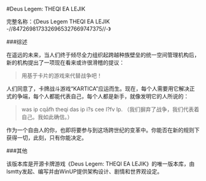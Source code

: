 ﻿#Deus Legem: THEQI EA LEJIK 

完整名称：《Deus Legem THEQI EA LEJIK -//8472698173326965327669747375//-》

###综述

在遥远的未来，当人们终于倾尽全力组织起跨越种族壁垒的统一空间管理机构后，新的机构提出了一项现在看来或许很滑稽的提议：

> 用基于卡片的游戏来代替战争吧！

人们同意了，卡牌战斗游戏“KARTICA”应运而生。现在，每个人需要用它解决正式的争端，每个人都能代表自己，每个人都是新手，就像发明它的人所说的：

> was ip cqāfh theqi das ip i?s cee I?fv Ip. （我们摒弃了战争，我们代表着自己。我如此确信。）

作为一个自由人的你，也即将要参与到这场跨世纪的变革中。你能否在新的规则下获得一切，此刻，只有你能决定。

###其他

该版本库是开源卡牌游戏《Deus Legem: THEQI EA LEJIK》的唯一版本库，由lsmtty发起、编写并由WinUP提供架构设计、剧情和世界观设定。